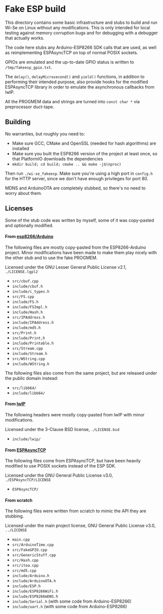 # Fake ESP build

This directory contains some basic infrastructure and stubs to build and run Wi-Se on Linux without any modifications. This is only intended
for local testing against memory corruption bugs and for debugging with a debugger that actually works.

The code here stubs any Arduino-ESP8266 SDK calls that are used, as well as reimplementing ESPAsyncTCP on top of normal POSIX sockets.

GPIOs are emulated and the up-to-date GPIO status is written to `/tmp/fakeesp_gpio.txt`.

The `delay()`, `delayMicrosecond()` and `yield()` functions, in addition to performing their intended purpose, also provide hooks for the
modified ESPAsyncTCP library in order to emulate the asynchronous callbacks from lwIP.

All the PROGMEM data and strings are turned into `const char *` via preprocessor duct-tape.

## Building

No warranties, but roughly you need to:

- Make sure GCC, CMake and OpenSSL (needed for hash algorithms) are installed
- Make sure you built the ESP8266 version of the project at least once, so that PlatformIO downloads the dependencies
- `mkdir build; cd build; cmake .. && make -j$(nproc)`

Then run `./wi-se_fakeesp`. Make sure you're using a high port in `config.h` for the HTTP server, since we don't have enough privileges for
port 80.

MDNS and ArduinoOTA are completely stubbed, so there's no need to worry about them.

## Licenses

Some of the stub code was written by myself, some of it was copy-pasted and optionally modified.

#### From [esp8266/Arduino](https://github.com/esp8266/Arduino/)

The following files are mostly copy-pasted from the ESP8266-Arduino project. Minor modifications have been made to make them play nicely
with the other stub and to use the fake PROGMEM.

Licensed under the GNU Lesser General Public License v2.1, `./LICENSE.lgpl2`

- `src/cbuf.cpp`
- `include/cbuf.h`
- `include/c_types.h`
- `src/FS.cpp`
- `include/FS.h`
- `include/FSImpl.h`
- `include/Hash.h`
- `src/IPAddress.h`
- `include/IPAddress.h`
- `include/md5.h`
- `src/Print.h`
- `include/Print,h`
- `include/Printable.h`
- `src/Stream.cpp`
- `include/Stream.h`
- `src/WString.cpp`
- `include/WString.h`

The following files also come from the same project, but are released under the public domain instead:

- `src/libb64/`
- `include/libb64/`

#### From [lwIP](https://savannah.nongnu.org/git/?group=lwip)

The following headers were mostly copy-pasted from lwIP with minor modifications.

Licensed under the 3-Clause BSD license, `./LICENSE.bsd`

- `include/lwip/`

#### From [ESPAsyncTCP](https://github.com/me-no-dev/ESPAsyncTCP)

The following files come from ESPAsyncTCP, but have been heavily modified to use POSIX sockets instead of the ESP SDK.

Licensed under the GNU General Public License v3.0, `./ESPAsyncTCP/LICENSE`

- `ESPAsyncTCP/`

#### From scratch

The following files were written from scratch to mimic the API they are stubbing.

Licensed under the main project license, GNU General Public License v3.0, `../LICENSE`

- `main.cpp`
- `src/ArduinoTime.cpp`
- `src/FakeGPIO.cpp`
- `src/GenericStuff.cpp`
- `src/Hash.cpp`
- `src/itoa.cpp`
- `src/md5.cpp`
- `include/Arduino.h`
- `include/ArduinoOTA.h`
- `include/ESP.h`
- `include/ESP8266WiFi.h`
- `include/ESP8266mDNS.h`
- `include/Serial.h` (with some code from Arduino-ESP8266)
- `include/uart.h` (with some code from Arduino-ESP8266)
